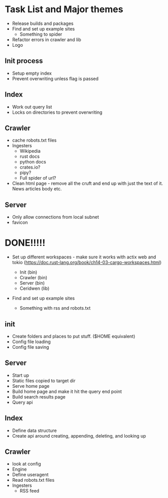 # Task List and Major themes

* Release builds and packages
* Find and set up example sites
    * Something to spider
* Refactor errors in crawler and lib
* Logo

## Init process

* Setup empty index
* Prevent overwriting unless flag is passed

## Index

* Work out query list
* Locks on directories to prevent overwriting

## Crawler

* cache robots.txt files
* Ingesters
    * Wikipedia
    * rust docs
    * python docs
    * crates.io? 
    * pipy?
    * Full spider of url?
* Clean html page - remove all the cruft and end up with just the text of it. News articles body etc.

## Server

* Only allow connections from local subnet
* favicon

# DONE!!!!!

* Set up different workspaces - make sure it works with actix web and tokio (https://doc.rust-lang.org/book/ch14-03-cargo-workspaces.html)
    * Init (bin)
    * Crawler (bin)
    * Server (bin)
    * Ceridwen (lib)

* Find and set up example sites
    * Something with rss and robots.txt

## init

* Create folders and places to put stuff. ($HOME equivalent)
* Config file loading
* Config file saving

## Server

* Start up
* Static files copied to target dir
* Serve home page
* Build home page and make it hit the query end point
* Build search results page
* Query api

## Index

* Define data structure
* Create api around creating, appending, deleting, and looking up

## Crawler

* look at config
* Engine
* Define useragent
* Read robots.txt files
* Ingesters
    * RSS feed